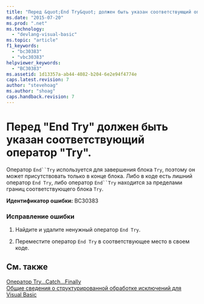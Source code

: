 ```yaml
---
title: "Перед &quot;End Try&quot; должен быть указан соответствующий оператор &quot;Try&quot;. | Microsoft Docs"
ms.date: "2015-07-20"
ms.prod: ".net"
ms.technology: 
  - "devlang-visual-basic"
ms.topic: "article"
f1_keywords: 
  - "bc30383"
  - "vbc30383"
helpviewer_keywords: 
  - "BC30383"
ms.assetid: 1d13357a-ab44-4082-b204-6e2e94f4774e
caps.latest.revision: 7
author: "stevehoag"
ms.author: "shoag"
caps.handback.revision: 7
---
```

# Перед &quot;End Try&quot; должен быть указан соответствующий оператор &quot;Try&quot;.
Оператор `End``Try` используется для завершения блока `Try`, поэтому он может присутствовать только в конце блока. Либо в коде есть лишний оператор `End Try`, либо оператор `End``Try` находится за пределами границ соответствующего блока `Try`.  
  
 **Идентификатор ошибки:** BC30383  
  
### Исправление ошибки  
  
1.  Найдите и удалите ненужный оператор `End Try`.  
  
2.  Переместите оператор `End Try` в соответствующее место в своем коде.  
  
## См. также  
 [Оператор Try...Catch...Finally](../../visual-basic/language-reference/statements/try-catch-finally-statement.md)   
 [Общие сведения о структурированной обработке исключений для Visual Basic](http://msdn.microsoft.com/ru-ru/bb81af80-a735-4873-9711-6151a48e418a)